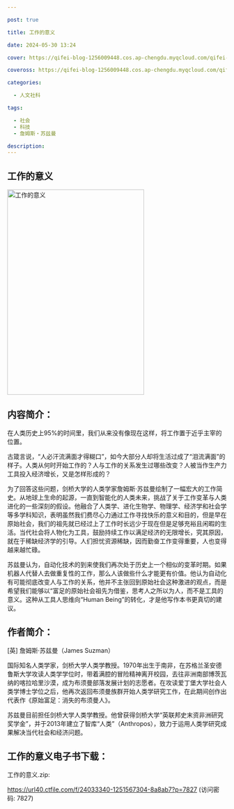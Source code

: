 ```yaml
---

post: true

title: 工作的意义

date: 2024-05-30 13:24

cover: https://qifei-blog-1256009448.cos.ap-chengdu.myqcloud.com/qifei-blog/s33863883.jpg

coveross: https://qifei-blog-1256009448.cos.ap-chengdu.myqcloud.com/qifei-blog/s33863883.jpg

categories:

  - 人文社科

tags:

  - 社会
  - 科技
  - 詹姆斯‧苏兹曼

description:
---
```


## 工作的意义

<img alt="工作的意义" class="aligncenter loading" data-was-processed="true" decoding="async" fetchpriority="high" height="471" src="https://qifei-blog-1256009448.cos.ap-chengdu.myqcloud.com/qifei-blog/s33863883.jpg" style="cursor: zoom-in;" width="314"/>

## 内容简介：

在人类历史上95%的时间里，我们从来没有像现在这样，将工作置于近乎主宰的位置。

古箴言说，“人必汗流满面才得糊口”，如今大部分人却将生活过成了“泪流满面”的样子。人类从何时开始工作的？人与工作的关系发生过哪些改变？人被当作生产力工具投入经济增长，又是怎样形成的？

为了回答这些问题，剑桥大学的人类学家詹姆斯·苏兹曼绘制了一幅宏大的工作简史。从地球上生命的起源，一直到智能化的人类未来，挑战了关于工作变革与人类进化的一些深刻的假设。他融合了人类学、进化生物学、物理学、经济学和社会学等多学科知识，表明虽然我们费尽心力通过工作寻找快乐的意义和目的，但是早在原始社会，我们的祖先就已经过上了工作时长远少于现在但是足够充裕且闲暇的生活。当代社会将人物化为工具，鼓励持续工作以满足经济的无限增长，究其原因，就在于稀缺经济学的引导。人们担忧资源稀缺，因而勤奋工作变得重要，人也变得越来越忙碌。

苏兹曼认为，自动化技术的到来使我们再次处于历史上一个相似的变革时期。如果机器人代替人去做重复性的工作，那么人该做些什么才能更有价值。他认为自动化有可能彻底改变人与工作的关系，他并不主张回到原始社会这种激进的观点，而是希望我们能够以“富足的原始社会祖先为借鉴，思考人之所以为人，而不是工具的意义。这种从工具人思维向“Human Being”的转化，才是他写作本书更真切的建议。

## 作者简介：

[英] 詹姆斯‧苏兹曼（James Suzman）

国际知名人类学家，剑桥大学人类学教授。1970年出生于南非，在苏格兰圣安德鲁斯大学攻读人类学学位时，带着满腔的冒险精神离开校园，去往非洲南部博茨瓦纳的喀拉哈里沙漠，成为布须曼部落发展计划的志愿者。在攻读爱丁堡大学社会人类学博士学位之后，他再次返回布须曼族群开始人类学研究工作，在此期间创作出代表作《原始富足：消失的布须曼人》。

苏兹曼目前担任剑桥大学人类学教授。他曾获得剑桥大学“英联邦史末资非洲研究奖学金”，并于2013年建立了智库“人类”（Anthropos），致力于运用人类学研究成果解决当代社会和经济问题。

## 工作的意义电子书下载：

工作的意义.zip: 

https://url40.ctfile.com/f/24033340-1251567304-8a8ab7?p=7827 (访问密码: 7827)
